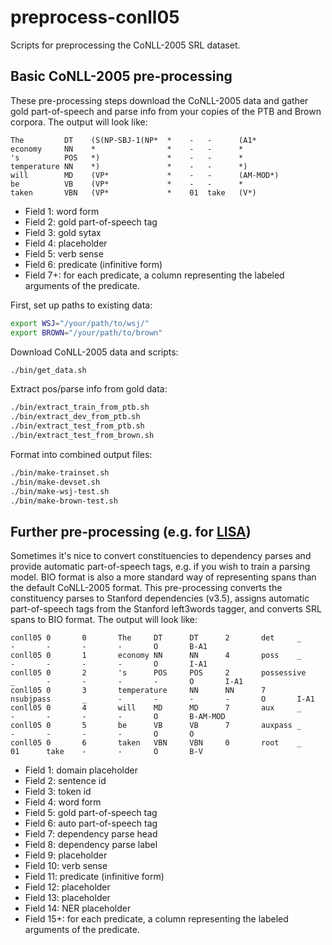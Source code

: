 # preprocess-conll05
Scripts for preprocessing the CoNLL-2005 SRL dataset.

## Basic CoNLL-2005 pre-processing 
These pre-processing steps download the CoNLL-2005 data and gather gold part-of-speech 
and parse info from your copies of the PTB and Brown corpora. The output will look like:
```
The         DT    (S(NP-SBJ-1(NP*  *    -   -      (A1*      
economy     NN    *                *    -   -      *      
's          POS   *)               *    -   -      *      
temperature NN    *)               *    -   -      *)     
will        MD    (VP*             *    -   -      (AM-MOD*)     
be          VB    (VP*             *    -   -      *      
taken       VBN   (VP*             *    01  take   (V*) 
```

- Field 1: word form
- Field 2: gold part-of-speech tag
- Field 3: gold sytax
- Field 4: placeholder
- Field 5: verb sense
- Field 6: predicate (infinitive form)
- Field 7+: for each predicate, a column representing the labeled arguments of the predicate.

First, set up paths to existing data:
```bash
export WSJ="/your/path/to/wsj/"
export BROWN="/your/path/to/brown"
```

Download CoNLL-2005 data and scripts:
```bash
./bin/get_data.sh
```

Extract pos/parse info from gold data:
```bash
./bin/extract_train_from_ptb.sh
./bin/extract_dev_from_ptb.sh
./bin/extract_test_from_ptb.sh
./bin/extract_test_from_brown.sh
```

Format into combined output files:
```bash
./bin/make-trainset.sh
./bin/make-devset.sh 
./bin/make-wsj-test.sh
./bin/make-brown-test.sh 
```

## Further pre-processing (e.g. for [LISA](https://github.com/strubell/LISA))
Sometimes it's nice to convert constituencies to dependency parses and provide automatic
part-of-speech tags, e.g. if you wish to train a parsing model. BIO format is also a 
more standard way of representing spans than the default CoNLL-2005 format. This pre-processing
converts the constituency parses to Stanford dependencies (v3.5), assigns automatic part-of-speech
tags from the Stanford left3words tagger, and converts SRL spans to BIO format. The output will look like:

```
conll05 0       0       The     DT      DT      2       det     _       -       -       -       -       O       B-A1
conll05 0       1       economy NN      NN      4       poss    _       -       -       -       -       O       I-A1
conll05 0       2       's      POS     POS     2       possessive      _       -       -       -       -       O       I-A1
conll05 0       3       temperature     NN      NN      7       nsubjpass       _       -       -       -       -       O       I-A1
conll05 0       4       will    MD      MD      7       aux     _       -       -       -       -       O       B-AM-MOD
conll05 0       5       be      VB      VB      7       auxpass _       -       -       -       -       O       O
conll05 0       6       taken   VBN     VBN     0       root    _       01      take    -       -       O       B-V
```

- Field 1: domain placeholder
- Field 2: sentence id
- Field 3: token id
- Field 4: word form
- Field 5: gold part-of-speech tag
- Field 6: auto part-of-speech tag
- Field 7: dependency parse head
- Field 8: dependency parse label
- Field 9: placeholder
- Field 10: verb sense
- Field 11: predicate (infinitive form)
- Field 12: placeholder
- Field 13: placeholder
- Field 14: NER placeholder
- Field 15+: for each predicate, a column representing the labeled arguments of the predicate.


